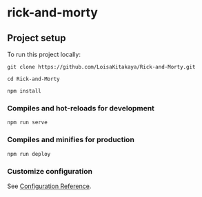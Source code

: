 # rick-and-morty

## Project setup

To run this project locally:

```
git clone https://github.com/LoisaKitakaya/Rick-and-Morty.git

cd Rick-and-Morty

npm install
```

### Compiles and hot-reloads for development
```
npm run serve
```

### Compiles and minifies for production
```
npm run deploy
```

### Customize configuration
See [Configuration Reference](https://cli.vuejs.org/config/).
